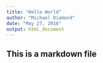```yaml
---
title: "Hello World"
author: "Michael Diamond"
date: "May 27, 2016"
output: html_document
---
```


## This is a markdown file



